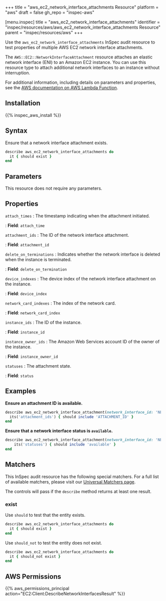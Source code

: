 +++
title = "aws_ec2_network_interface_attachments Resource"
platform = "aws"
draft = false
gh_repo = "inspec-aws"

[menu.inspec]
title = "aws_ec2_network_interface_attachments"
identifier = "inspec/resources/aws/aws_ec2_network_interface_attachments Resource"
parent = "inspec/resources/aws"
+++

Use the `aws_ec2_network_interface_attachments` InSpec audit resource to test properties of multiple AWS EC2 network interface attachments.

The `AWS::EC2::NetworkInterfaceAttachment` resource attaches an elastic network interface (ENI) to an Amazon EC2 instance. You can use this resource type to attach additional network interfaces to an instance without interruption.

For additional information, including details on parameters and properties, see the [AWS documentation on AWS Lambda Function](https://docs.aws.amazon.com/AWSCloudFormation/latest/UserGuide/aws-resource-lambda-function.html).

## Installation

{{% inspec_aws_install %}}

## Syntax

Ensure that a network interface attachment exists.

```ruby
describe aws_ec2_network_interface_attachments do
  it { should exist }
end
```

## Parameters

This resource does not require any parameters.

## Properties

`attach_times`
: The timestamp indicating when the attachment initiated.

: **Field**: `attach_time`

`attachment_ids`
: The ID of the network interface attachment.

: **Field**: `attachment_id`

`delete_on_terminations`
: Indicates whether the network interface is deleted when the instance is terminated.

: **Field**: `delete_on_termination`

`device_indexes`
: The device index of the network interface attachment on the instance.

: **Field**: `device_index`

`network_card_indexes`
: The index of the network card.

: **Field**: `network_card_index`

`instance_ids`
: The ID of the instance.

: **Field**: `instance_id`

`instance_owner_ids`
: The Amazon Web Services account ID of the owner of the instance.

: **Field**: `instance_owner_id`

`statuses`
: The attachment state.

: **Field**: `status`

## Examples

**Ensure an attachment ID is available.**

```ruby
describe aws_ec2_network_interface_attachment(network_interface_id: 'NETWORK_INTERFACE_ID') do
  its('attachment_ids') { should include 'ATTACHMENT_ID' }
end
```

**Ensure that a network interface status is `available`.**

```ruby
describe aws_ec2_network_interface_attachment(network_interface_id: 'NETWORK_INTERFACE_ID') do
    its('statuses') { should include 'available' }
end
```

## Matchers

This InSpec audit resource has the following special matchers. For a full list of available matchers, please visit our [Universal Matchers page](https://www.inspec.io/docs/reference/matchers/).

The controls will pass if the `describe` method returns at least one result.

### exist

Use `should` to test that the entity exists.

```ruby
describe aws_ec2_network_interface_attachments do
  it { should exist }
end
```

Use `should_not` to test the entity does not exist.

```ruby
describe aws_ec2_network_interface_attachments do
  it { should_not exist }
end
```

## AWS Permissions

{{% aws_permissions_principal action="EC2:Client:DescribeNetworkInterfacesResult" %}}
